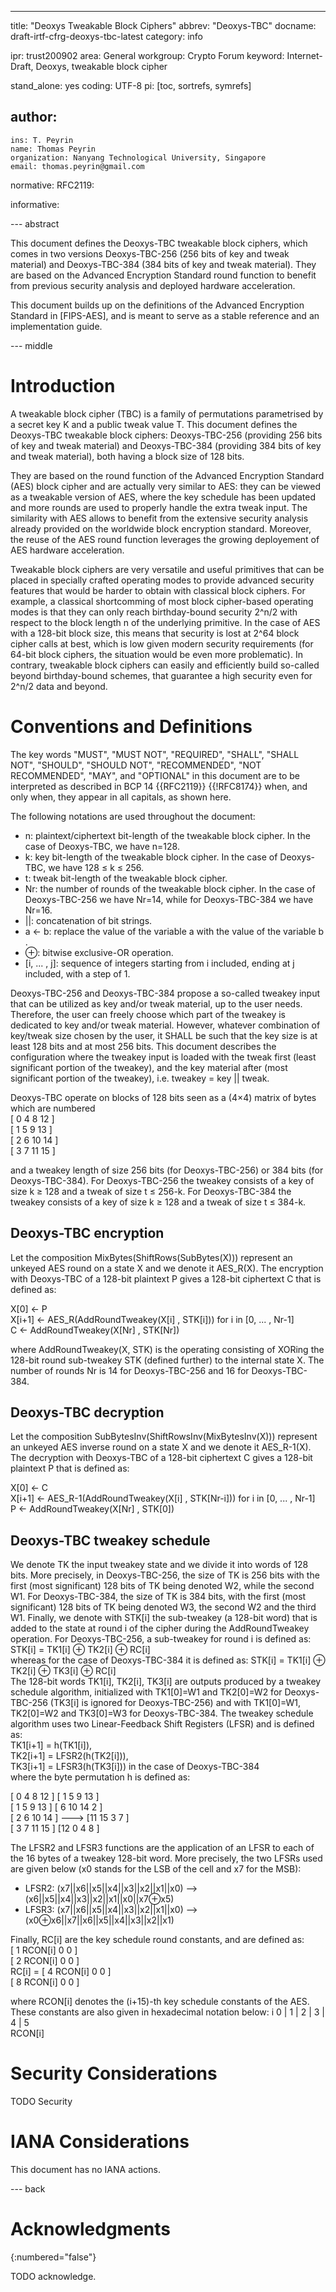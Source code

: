 ---
title: "Deoxys Tweakable Block Ciphers" 
abbrev: "Deoxys-TBC" 
docname: draft-irtf-cfrg-deoxys-tbc-latest 
category: info 

ipr: trust200902 
area: General 
workgroup: Crypto Forum 
keyword: Internet-Draft, Deoxys, tweakable block cipher 

stand_alone: yes
coding: UTF-8
pi: [toc, sortrefs, symrefs]

author:
 -
    ins: T. Peyrin
    name: Thomas Peyrin
    organization: Nanyang Technological University, Singapore
    email: thomas.peyrin@gmail.com

normative:
  RFC2119:

informative:



--- abstract

This document defines the Deoxys-TBC tweakable block ciphers, which comes in two versions Deoxys-TBC-256 (256 bits of key and tweak material) and Deoxys-TBC-384 (384 bits of key and tweak material). They are based on the Advanced Encryption Standard round function to benefit from previous security analysis and deployed hardware acceleration. 

This document builds up on the definitions of the Advanced Encryption Standard in [FIPS-AES], and is meant to serve as a stable reference and an implementation guide.

--- middle

# Introduction

A tweakable block cipher (TBC) is a family of permutations parametrised by a secret key K and a public tweak value T. This document defines the Deoxys-TBC tweakable block ciphers: Deoxys-TBC-256 (providing 256 bits of key and tweak material) and Deoxys-TBC-384 (providing 384 bits of key and tweak material), both having a block size of 128 bits. 

They are based on the round function of the Advanced Encryption Standard (AES) block cipher and are actually very similar to AES: they can be viewed as a tweakable version of AES, where the key schedule has been updated and more rounds are used to properly handle the extra tweak input. The similarity with AES allows to benefit from the extensive security analysis already provided on the worldwide block encryption standard. Moreover, the reuse of the AES round function leverages the growing deployement of AES hardware acceleration. 

Tweakable block ciphers are very versatile and useful primitives that can be placed in specially crafted operating modes to provide advanced security features that would be harder to obtain with classical block ciphers. For example, a classical shortcomming of most block cipher-based operating modes is that they can only reach birthday-bound security 2^n/2 with respect to the block length n of the underlying primitive. In the case of AES with a 128-bit block size, this means that security is lost at 2^64 block cipher calls at best, which is low given modern security requirements (for 64-bit block ciphers, the situation would be even more problematic). In contrary, tweakable block ciphers can easily and efficiently build so-called beyond birthday-bound schemes, that guarantee a high security even for 2^n/2 data and beyond. 

# Conventions and Definitions

The key words "MUST", "MUST NOT", "REQUIRED", "SHALL", "SHALL NOT", "SHOULD",
"SHOULD NOT", "RECOMMENDED", "NOT RECOMMENDED", "MAY", and "OPTIONAL" in this
document are to be interpreted as described in BCP 14 {{RFC2119}} {{!RFC8174}}
when, and only when, they appear in all capitals, as shown here.

The following notations are used throughout the document:
- n: plaintext/ciphertext bit-length of the tweakable block cipher. In the case of Deoxys-TBC, we have n=128.
- k: key bit-length of the tweakable block cipher. In the case of Deoxys-TBC, we have 128 ≤ k ≤ 256.
- t: tweak bit-length of the tweakable block cipher. 
- Nr: the number of rounds of the tweakable block cipher. In the case of Deoxys-TBC-256 we have Nr=14, while for Deoxys-TBC-384 we have Nr=16.
- ||: concatenation of bit strings.
- a ← b: replace the value of the variable a with the value of the variable b .
- ⊕: bitwise exclusive-OR operation.
- \[i, ... , j\]: sequence of integers starting from i included, ending at j included, with a step of 1.

Deoxys-TBC-256 and Deoxys-TBC-384 propose a so-called tweakey input that can be utilized as key and/or tweak material, up to the user needs. Therefore, the user can freely choose which part of the tweakey is dedicated to key and/or tweak material. However, whatever combination of key/tweak size chosen by the user, it SHALL be such that the key size is at least 128 bits and at most 256 bits. This document describes the configuration where the tweakey input is loaded with the tweak first (least significant portion of the tweakey), and the key material after (most significant portion of the tweakey), i.e. tweakey = key || tweak.


Deoxys-TBC operate on blocks of 128 bits seen as a (4×4) matrix of bytes which are numbered  
\[ 0  4  8 12 \]  
\[ 1  5  9 13 \]  
\[ 2  6 10 14 \]  
\[ 3  7 11 15 \]  
 
and a tweakey length of size 256 bits (for Deoxys-TBC-256) or 384 bits (for Deoxys-TBC-384). For Deoxys-TBC-256 the tweakey consists of a key of size k ≥ 128 and a tweak of size t ≤ 256-k. For Deoxys-TBC-384 the tweakey consists of a key of size k ≥ 128 and a tweak of size t ≤ 384-k. 

## Deoxys-TBC encryption

Let the composition MixBytes(ShiftRows(SubBytes(X))) represent an unkeyed AES round on a state X and we denote it AES_R(X). The encryption with Deoxys-TBC of a 128-bit plaintext P gives a 128-bit ciphertext C that is defined as:  

X\[0\] ← P  
X\[i+1\] ← AES_R(AddRoundTweakey(X\[i\] , STK\[i\])) for i in \[0, ... , Nr-1\]  
C ← AddRoundTweakey(X\[Nr\] , STK\[Nr\])  

where AddRoundTweakey(X, STK) is the operating consisting of XORing the 128-bit round sub-tweakey STK (defined further) to the internal state X. The number of rounds Nr is 14 for Deoxys-TBC-256 and 16 for Deoxys-TBC-384.  

## Deoxys-TBC decryption

Let the composition SubBytesInv(ShiftRowsInv(MixBytesInv(X))) represent an unkeyed AES inverse round on a state X and we denote it AES_R-1(X). The decryption with Deoxys-TBC of a 128-bit ciphertext C gives a 128-bit plaintext P that is defined as:  

X\[0\] ← C  
X\[i+1\] ← AES_R-1(AddRoundTweakey(X\[i\] , STK\[Nr-i\])) for i in \[0, ... , Nr-1\]  
P ← AddRoundTweakey(X\[Nr\] , STK\[0\])  


## Deoxys-TBC tweakey schedule

We denote TK the input tweakey state and we divide it into words of 128 bits. More precisely, in Deoxys-TBC-256, the size of TK is 256 bits with the first (most significant) 128 bits of TK being denoted W2, while the second W1. For Deoxys-TBC-384, the size of TK is 384 bits, with the first (most significant) 128 bits of TK being denoted W3, the second W2 and the third W1. Finally, we denote with STK\[i\] the sub-tweakey (a 128-bit word) that is added to the state at round i of the cipher during the AddRoundTweakey operation. For Deoxys-TBC-256, a sub-tweakey for round i is defined as: 
STK\[i\] = TK1\[i\]  ⊕ TK2\[i\]  ⊕ RC\[i\]  
whereas for the case of Deoxys-TBC-384 it is defined as:
STK\[i\] = TK1\[i\]  ⊕ TK2\[i\]  ⊕ TK3\[i\]  ⊕ RC\[i\]  
The 128-bit words TK1\[i\], TK2\[i\], TK3\[i\] are outputs produced by a tweakey schedule algorithm, initialized with TK1\[0\]=W1 and TK2\[0\]=W2 for Deoxys-TBC-256 (TK3\[i\] is ignored for Deoxys-TBC-256) and with TK1\[0\]=W1, TK2\[0\]=W2 and TK3\[0\]=W3 for Deoxys-TBC-384. The tweakey schedule algorithm uses two Linear-Feedback Shift Registers (LFSR) and is defined as:  
TK1\[i+1\] = h(TK1\[i\]),  
TK2\[i+1\] = LFSR2(h(TK2\[i\])),  
TK3\[i+1\] = LFSR3(h(TK3\[i\])) in the case of Deoxys-TBC-384  
where the byte permutation h is defined as:  

\[ 0  4  8 12 \]        \[ 1  5  9 13 \]  
\[ 1  5  9 13 \]        \[ 6 10 14  2 \]  
\[ 2  6 10 14 \]  --->  \[11 15  3  7 \]  
\[ 3  7 11 15 \]        \[12  0  4  8 \]  

The LFSR2 and LFSR3 functions are the application of an LFSR to each of the 16 bytes of a tweakey 128-bit word. More precisely, the two LFSRs used are given below (x0 stands for the LSB of the cell and x7 for the MSB):  
- LFSR2: (x7||x6||x5||x4||x3||x2||x1||x0) -->  (x6||x5||x4||x3||x2||x1||x0||x7⊕x5)   
- LFSR3: (x7||x6||x5||x4||x3||x2||x1||x0) -->  (x0⊕x6||x7||x6||x5||x4||x3||x2||x1)  

Finally, RC\[i\] are the key schedule round constants, and are defined as:  
          \[ 1  RCON\[i\]  0  0 \]   
          \[ 2  RCON\[i\]  0  0 \]   
RC\[i\] = \[ 4  RCON\[i\]  0  0 \]   
          \[ 8  RCON\[i\]  0  0 \]    
          
where RCON\[i\] denotes the (i+15)-th key schedule constants of the AES. These constants are also given in hexadecimal notation below: 
i    0 | 1 | 2 | 3 | 4 | 5  
RCON\[i\]



# Security Considerations

TODO Security


# IANA Considerations

This document has no IANA actions.



--- back

# Acknowledgments
{:numbered="false"}

TODO acknowledge.

